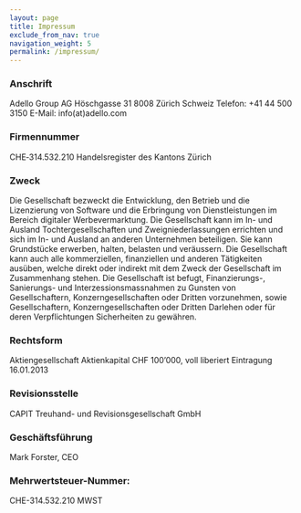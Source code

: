 ```yaml
---
layout: page
title: Impressum
exclude_from_nav: true
navigation_weight: 5
permalink: /impressum/
---
```


### Anschrift
Adello Group AG
Höschgasse 31
8008 Zürich
Schweiz 
Telefon: +41 44 500 3150
E-Mail: info(at)adello.com

### Firmennummer
CHE‑314.532.210
Handelsregister des Kantons Zürich

### Zweck
Die Gesellschaft bezweckt die Entwicklung, den Betrieb und die Lizenzierung von Software und die Erbringung von Dienstleistungen im Bereich digitaler Werbevermarktung. Die Gesellschaft kann im In- und Ausland Tochtergesellschaften und Zweigniederlassungen errichten und sich im In- und Ausland an anderen Unternehmen beteiligen. Sie kann Grundstücke erwerben, halten, belasten und veräussern. Die Gesellschaft kann auch alle kommerziellen, finanziellen und anderen Tätigkeiten ausüben, welche direkt oder indirekt mit dem Zweck der Gesellschaft im Zusammenhang stehen. Die Gesellschaft ist befugt, Finanzierungs-, Sanierungs- und Interzessionsmassnahmen zu Gunsten von Gesellschaftern, Konzerngesellschaften oder Dritten vorzunehmen, sowie Gesellschaftern, Konzerngesellschaften oder Dritten Darlehen oder für deren Verpflichtungen Sicherheiten zu gewähren.

### Rechtsform
Aktiengesellschaft
Aktienkapital CHF 100’000, voll liberiert
Eintragung 16.01.2013

### Revisionsstelle
CAPIT Treuhand- und Revisionsgesellschaft GmbH

### Geschäftsführung
Mark Forster, CEO

### Mehrwertsteuer-Nummer:
CHE-314.532.210 MWST
